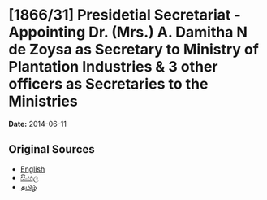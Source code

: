 # [1866/31] Presidetial Secretariat - Appointing Dr. (Mrs.) A. Damitha N de Zoysa as Secretary to Ministry of Plantation Industries & 3 other officers as Secretaries to the Ministries

**Date:** 2014-06-11

## Original Sources

- [English](https://documents.gov.lk/view/extra-gazettes/2014/6/1866-31_E.pdf)
- [සිංහල](https://documents.gov.lk/view/extra-gazettes/2014/6/1866-31_S.pdf)
- [தமிழ்](https://documents.gov.lk/view/extra-gazettes/2014/6/1866-31_T.pdf)
